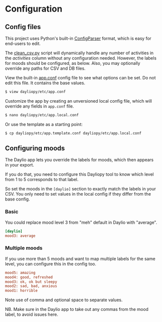 # Configuration


## Config files 

This project uses Python's built-in [ConfigParser](https://docs.python.org/3/library/configparser.html) format, which is easy for end-users to edit.

The [clean_csv.py][] script will dynamically handle any number of activities in the _activities_ column without any configuration needed. However, the labels for moods should be configured, as below. Also, you may optionally override any paths for CSV and DB files.

View the built-in [app.conf][] config file to see what options can be set. Do not edit this file. It contains the base values.

[clean_csv.py]: https://github.com/MichaelCurrin/daylio-csv-parser/blob/master/dayliopy/clean_csv.py
[app.conf]: https://github.com/MichaelCurrin/daylio-csv-parser/blob/master/dayliopy/etc/app.conf

```bash
$ view dayliopy/etc/app.conf
```

Customize the app by creating an unversioned local config file, which will override any fields in `app.conf` file.

```sh
$ nano dayliopy/etc/app.local.conf
```

Or use the template as a starting point:

```sh
$ cp dayliopy/etc/app.template.conf dayliopy/etc/app.local.conf
```


## Configuring moods

The Daylio app lets you override the labels for moods, which then appears in your export.

If you do that, you need to configure this Dayliopy tool to know which level from 1 to 5 corresponds to that label.

So set the moods in the `[daylio]` section to exactly match the labels in your CSV. You only need to set values in the local config if they differ from the base config.

### Basic

You could replace mood level 3 from "meh" default in Daylio with "average".

```ini
[daylio]
mood3: average 
```

### Multiple moods

If you use more than 5 moods and want to map multiple labels for the same level, you can configure this in the config too.

```ini
mood5: amazing
mood4: good, refreshed
mood3: ok, ok but sleepy
mood2: sad, bad, anxious
mood1: horrible
```

Note use of comma and optional space to separate values.

NB. Make sure in the Daylio app to take out any commas from the mood label, to avoid issues here.
